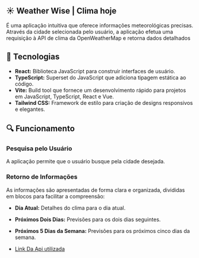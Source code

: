 ##  ☀️ Weather Wise | Clima hoje

É uma aplicação intuitiva que oferece informações meteorológicas precisas. Através da cidade selecionada pelo usuário, a aplicação efetua uma requisição à API de clima da OpenWeatherMap e retorna dados detalhados

## 📌 Tecnologias

- **React:** Biblioteca JavaScript para construir interfaces de usuário.
- **TypeScript:** Superset do JavaScript que adiciona tipagem estática ao código.
- **Vite:** Build tool que fornece um desenvolvimento rápido para projetos em JavaScript, TypeScript, React e Vue.
- **Tailwind CSS:** Framework de estilo para criação de designs responsivos e elegantes.

## 🔍 Funcionamento

### Pesquisa pelo Usuário
A aplicação permite que o usuário busque pela cidade desejada.

### Retorno de Informações
As informações são apresentadas de forma clara e organizada, divididas em blocos para facilitar a compreensão:

- **Dia Atual:** Detalhes do clima para o dia atual.
- **Próximos Dois Dias:** Previsões para os dois dias seguintes.
- **Próximos 5 Dias da Semana:** Previsões para os próximos cinco dias da semana.




- [Link Da Api utilizada](https://openweathermap.org/api)
